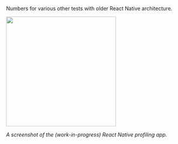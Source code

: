 Numbers for various other tests with older React Native architecture.

<img src="../readme_img/example_rn.png" width="300">

*A screenshot of the (work-in-progress) React Native profiling app.*